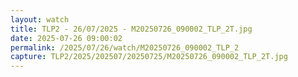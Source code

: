 ```yaml
---
layout: watch
title: TLP2 - 26/07/2025 - M20250726_090002_TLP_2T.jpg
date: 2025-07-26 09:00:02
permalink: /2025/07/26/watch/M20250726_090002_TLP_2
capture: TLP2/2025/202507/20250725/M20250726_090002_TLP_2T.jpg
---
```

